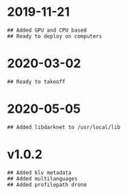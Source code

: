 # 2019-11-21
    ## Added GPU and CPU based 
    ## Ready to deploy on computers 
# 2020-03-02
    ## Ready to takeoff
# 2020-05-05
    ## Added libdarknet to /usr/local/lib
# v1.0.2
    ## Added klv metadata
    ## Added multilanguages
    ## Added profilepath drone
